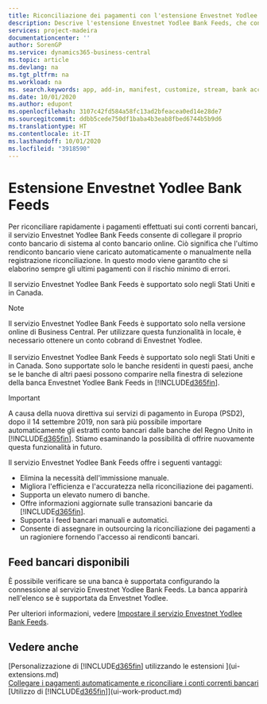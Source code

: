 ```yaml
---
title: Riconciliazione dei pagamenti con l'estensione Envestnet Yodlee Bank Feeds | Microsoft Docs
description: Descrive l'estensione Envestnet Yodlee Bank Feeds, che consente di collegare i conti bancari in modo che sia possibile riconciliare rapidamente i pagamenti.
services: project-madeira
documentationcenter: ''
author: SorenGP
ms.service: dynamics365-business-central
ms.topic: article
ms.devlang: na
ms.tgt_pltfrm: na
ms.workload: na
ms. search.keywords: app, add-in, manifest, customize, stream, bank account link
ms.date: 10/01/2020
ms.author: edupont
ms.openlocfilehash: 3107c42fd584a58fc13ad2bfeacea0ed14e28de7
ms.sourcegitcommit: ddbb5cede750df1baba4b3eab8fbed6744b5b9d6
ms.translationtype: HT
ms.contentlocale: it-IT
ms.lasthandoff: 10/01/2020
ms.locfileid: "3918590"
---
```

# <a name="the-envestnet-yodlee-bank-feeds-extension"></a>Estensione Envestnet Yodlee Bank Feeds
Per riconciliare rapidamente i pagamenti effettuati sui conti correnti bancari, il servizio Envestnet Yodlee Bank Feeds consente di collegare il proprio conto bancario di sistema al conto bancario online. Ciò significa che l'ultimo rendiconto bancario viene caricato automaticamente o manualmente nella registrazione riconciliazione. In questo modo viene garantito che si elaborino sempre gli ultimi pagamenti con il rischio minimo di errori.

Il servizio Envestnet Yodlee Bank Feeds è supportato solo negli Stati Uniti e in Canada.

> [!NOTE]
> Il servizio Envestnet Yodlee Bank Feeds è supportato solo nella versione online di Business Central. Per utilizzare questa funzionalità in locale, è necessario ottenere un conto cobrand di Envestnet Yodlee.<br /><br />
> Il servizio Envestnet Yodlee Bank Feeds è supportato solo negli Stati Uniti e in Canada.
> Sono supportate solo le banche residenti in questi paesi, anche se le banche di altri paesi possono comparire nella finestra di selezione della banca Envestnet Yodlee Bank Feeds in [!INCLUDE[d365fin](includes/d365fin_md.md)].

> [!IMPORTANT]
> A causa della nuova direttiva sui servizi di pagamento in Europa (PSD2), dopo il 14 settembre 2019, non sarà più possibile importare automaticamente gli estratti conto bancari dalle banche del Regno Unito in [!INCLUDE[d365fin](includes/d365fin_md.md)]. Stiamo esaminando la possibilità di offrire nuovamente questa funzionalità in futuro.

Il servizio Envestnet Yodlee Bank Feeds offre i seguenti vantaggi:

* Elimina la necessità dell'immissione manuale.
* Migliora l'efficienza e l'accuratezza nella riconciliazione dei pagamenti.
* Supporta un elevato numero di banche.
* Offre informazioni aggiornate sulle transazioni bancarie da [!INCLUDE[d365fin](includes/d365fin_md.md)].
* Supporta i feed bancari manuali e automatici.
* Consente di assegnare in outsourcing la riconciliazione dei pagamenti a un ragioniere fornendo l'accesso ai rendiconti bancari.

## <a name="available-bank-feeds"></a>Feed bancari disponibili
È possibile verificare se una banca è supportata configurando la connessione al servizio Envestnet Yodlee Bank Feeds. La banca apparirà nell'elenco se è supportata da Envestnet Yodlee.

Per ulteriori informazioni, vedere [Impostare il servizio Envestnet Yodlee Bank Feeds](bank-how-setup-bank-statement-service.md).

## <a name="see-also"></a>Vedere anche
[Personalizzazione di [!INCLUDE[d365fin](includes/d365fin_md.md)] utilizzando le estensioni ](ui-extensions.md)    
[Collegare i pagamenti automaticamente e riconciliare i conti correnti bancari](receivables-apply-payments-auto-reconcile-bank-accounts.md)  
[Utilizzo di [!INCLUDE[d365fin](includes/d365fin_md.md)]](ui-work-product.md)
